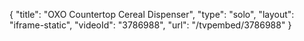 {
    "title": "OXO Countertop Cereal Dispenser",
    "type": "solo",
    "layout": "iframe-static",
    "videoId": "3786988",
    "url": "\/tvpembed\/3786988"
}